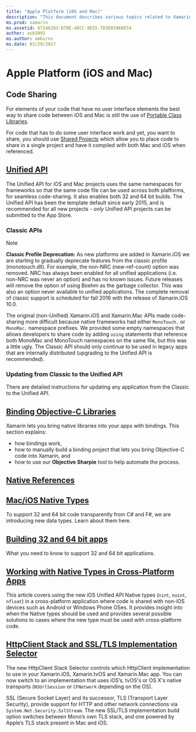 ```yaml
---
title: "Apple Platform (iOS and Mac)"
description: "This document describes various topics related to Xamarin.iOS and Xamarin.Mac development: code sharing, the Unified API, binding Objective-C libraries, native references, native types, and more."
ms.prod: xamarin
ms.assetid: 67246203-D78E-4DCC-9E55-7D3D93968E54
author: asb3993
ms.author: amburns
ms.date: 03/29/2017
---
```


# Apple Platform (iOS and Mac)

## Code Sharing

For elements of your code that have no user interface
elements the best way to share code between iOS and Mac is
still the use
of [Portable Class Libraries](~/cross-platform/app-fundamentals/pcl.md).

For code that has to do some user interface work and yet,
you want to share, you should
use [Shared Projects](~/cross-platform/app-fundamentals/shared-projects.md)
which allow you to place code to share in a
single project and have it compiled with both Mac and iOS when
referenced.

## [Unified API](unified/index.md)

The Unified API for iOS and Mac projects uses the same namespaces
for frameworks so that the same code file can be used across both
platforms, for seamless code-sharing. It also enables both 32 and 64 bit
builds. The Unified API has been the template default since early 2015,
and is recommended for all new projects - *only* Unified API projects
can be submitted to the App Store.

### Classic APIs

> [!NOTE]
> **Classic Profile Deprecation:** As new platforms are added in Xamarin.iOS we are starting to gradually deprecate features from the classic profile (monotouch.dll). For example, the non-NRC (new-ref-count) option was removed. NRC has always been enabled for all unified applications (i.e. non-NRC was never an option) and has no known issues. Future releases will remove the option of using Boehm as the garbage collector. This was also an option never available to unified applications. The complete removal of classic support is scheduled for fall 2016 with the release of Xamarin.iOS 10.0.

The original (non-Unified) Xamarin.iOS and Xamarin.Mac APIs made code-sharing
more difficult because native frameworks had either `MonoTouch.` or
`MonoMac.` namespace prefixes.  We provided some empty
namespaces that allows developers to share code by adding
`using` statements that reference both MonoMac and MonoTouch
namespaces on the same file, but this was a little ugly. The Classic API
should only continue to be used in legacy apps that are internally distributed
(upgrading to the Unified API is recommended).


### Updating from Classic to the Unified API

There are detailed instructions for updating any application from
the Classic to the Unified API.

## [Binding Objective-C Libraries](binding/index.md)

Xamarin lets you bring native libraries into your apps with bindings. This
section explains:

- how bindings work,
- how to manually build a binding project that lets you bring Objective-C code into Xamarin, and
- how to use our **Objective Sharpie** tool to help automate the process.

## [Native References](native-references.md)

## [Mac/iOS Native Types](nativetypes.md)

To support 32 and 64 bit code transparently from C# and F#,
we are introducing new data types.   Learn about them
here.

## [Building 32 and 64 bit apps](32-and-64/index.md)

What you need to know to support 32 and 64 bit
applications.

## [Working with Native Types in Cross-Platform Apps](native-types-cross-platform.md)

This article covers using the new iOS Unified API Native types
(`nint`, `nuint`, `nfloat`) in a cross-platform application where
code is shared with non-iOS devices such as Android or Windows Phone OSes.
It provides insight into when the Native types should be used and provides
several possible solutions to cases where the new type must be used with cross-platform code.

## [HttpClient Stack and SSL/TLS Implementation Selector](http-stack.md)

The new HttpClient Stack Selector controls which HttpClient implementation to use in your Xamarin.iOS, Xamarin.tvOS and Xamarin.Mac app. You can now switch to an implementation that uses iOS’s, tvOS's or OS X's native transports (`NSUrlSession` or `CFNetwork` depending on the OS).

SSL (Secure Socket Layer) and its successor, TLS (Transport Layer Security), provide support for HTTP and other network connections via `System.Net.Security.SslStream`. The new SSL/TLS implementation build option switches between Mono’s own TLS stack, and one powered by Apple’s TLS stack present in Mac and iOS.
